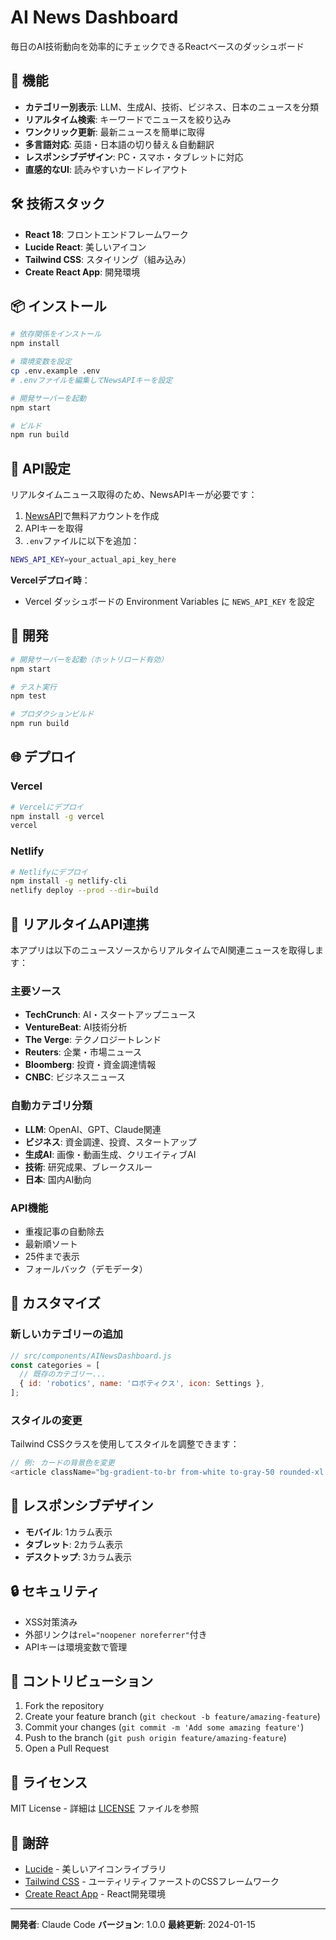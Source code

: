 # AI News Dashboard

毎日のAI技術動向を効率的にチェックできるReactベースのダッシュボード

## 🚀 機能

- **カテゴリー別表示**: LLM、生成AI、技術、ビジネス、日本のニュースを分類
- **リアルタイム検索**: キーワードでニュースを絞り込み
- **ワンクリック更新**: 最新ニュースを簡単に取得
- **多言語対応**: 英語・日本語の切り替え＆自動翻訳
- **レスポンシブデザイン**: PC・スマホ・タブレットに対応
- **直感的なUI**: 読みやすいカードレイアウト

## 🛠️ 技術スタック

- **React 18**: フロントエンドフレームワーク
- **Lucide React**: 美しいアイコン
- **Tailwind CSS**: スタイリング（組み込み）
- **Create React App**: 開発環境

## 📦 インストール

```bash
# 依存関係をインストール
npm install

# 環境変数を設定
cp .env.example .env
# .envファイルを編集してNewsAPIキーを設定

# 開発サーバーを起動
npm start

# ビルド
npm run build
```

## 🔑 API設定

リアルタイムニュース取得のため、NewsAPIキーが必要です：

1. [NewsAPI](https://newsapi.org/)で無料アカウントを作成
2. APIキーを取得
3. `.env`ファイルに以下を追加：
```bash
NEWS_API_KEY=your_actual_api_key_here
```

**Vercelデプロイ時**：
- Vercel ダッシュボードの Environment Variables に `NEWS_API_KEY` を設定

## 🔧 開発

```bash
# 開発サーバーを起動（ホットリロード有効）
npm start

# テスト実行
npm test

# プロダクションビルド
npm run build
```

## 🌐 デプロイ

### Vercel
```bash
# Vercelにデプロイ
npm install -g vercel
vercel
```

### Netlify
```bash
# Netlifyにデプロイ
npm install -g netlify-cli
netlify deploy --prod --dir=build
```

## 📝 リアルタイムAPI連携

本アプリは以下のニュースソースからリアルタイムでAI関連ニュースを取得します：

### 主要ソース
- **TechCrunch**: AI・スタートアップニュース
- **VentureBeat**: AI技術分析
- **The Verge**: テクノロジートレンド
- **Reuters**: 企業・市場ニュース
- **Bloomberg**: 投資・資金調達情報
- **CNBC**: ビジネスニュース

### 自動カテゴリ分類
- **LLM**: OpenAI、GPT、Claude関連
- **ビジネス**: 資金調達、投資、スタートアップ
- **生成AI**: 画像・動画生成、クリエイティブAI
- **技術**: 研究成果、ブレークスルー
- **日本**: 国内AI動向

### API機能
- 重複記事の自動除去
- 最新順ソート
- 25件まで表示
- フォールバック（デモデータ）

## 🎨 カスタマイズ

### 新しいカテゴリーの追加

```javascript
// src/components/AINewsDashboard.js
const categories = [
  // 既存のカテゴリー...
  { id: 'robotics', name: 'ロボティクス', icon: Settings },
];
```

### スタイルの変更

Tailwind CSSクラスを使用してスタイルを調整できます：

```javascript
// 例: カードの背景色を変更
<article className="bg-gradient-to-br from-white to-gray-50 rounded-xl...">
```

## 📱 レスポンシブデザイン

- **モバイル**: 1カラム表示
- **タブレット**: 2カラム表示  
- **デスクトップ**: 3カラム表示

## 🔒 セキュリティ

- XSS対策済み
- 外部リンクは`rel="noopener noreferrer"`付き
- APIキーは環境変数で管理

## 🤝 コントリビューション

1. Fork the repository
2. Create your feature branch (`git checkout -b feature/amazing-feature`)
3. Commit your changes (`git commit -m 'Add some amazing feature'`)
4. Push to the branch (`git push origin feature/amazing-feature`)
5. Open a Pull Request

## 📄 ライセンス

MIT License - 詳細は [LICENSE](LICENSE) ファイルを参照

## 🙏 謝辞

- [Lucide](https://lucide.dev/) - 美しいアイコンライブラリ
- [Tailwind CSS](https://tailwindcss.com/) - ユーティリティファーストのCSSフレームワーク
- [Create React App](https://create-react-app.dev/) - React開発環境

---

**開発者**: Claude Code
**バージョン**: 1.0.0
**最終更新**: 2024-01-15